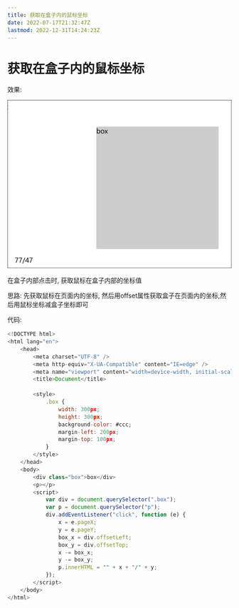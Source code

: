 ```yaml
---
title: 获取在盒子内的鼠标坐标
date: 2022-07-17T21:32:47Z
lastmod: 2022-12-31T14:24:23Z
---
```


# 获取在盒子内的鼠标坐标

效果:

![Snipaste_2022-07-17_21-32-59.png](assets/Snipaste_2022-07-17_21-32-59-20220717213301-shbnl90.png)

在盒子内部点击时, 获取鼠标在盒子内部的坐标值

思路: 先获取鼠标在页面内的坐标, 然后用offset属性获取盒子在页面内的坐标,然后用鼠标坐标减盒子坐标即可

代码:

```JavaScript
<!DOCTYPE html>
<html lang="en">
    <head>
        <meta charset="UTF-8" />
        <meta http-equiv="X-UA-Compatible" content="IE=edge" />
        <meta name="viewport" content="width=device-width, initial-scale=1.0" />
        <title>Document</title>

        <style>
            .box {
                width: 300px;
                height: 300px;
                background-color: #ccc;
                margin-left: 200px;
                margin-top: 100px;
            }
        </style>
    </head>
    <body>
        <div class="box">box</div>
        <p></p>
        <script>
            var div = document.querySelector(".box");
            var p = document.querySelector("p");
            div.addEventListener("click", function (e) {
                x = e.pageX;
                y = e.pageY;
                box_x = div.offsetLeft;
                box_y = div.offsetTop;
                x -= box_x;
                y -= box_y;
                p.innerHTML = "" + x + "/" + y;
            });
        </script>
    </body>
</html>

```
